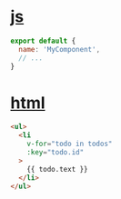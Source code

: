 # [js](./one.html)
``` js
export default {
  name: 'MyComponent',
  // ...
}
```

# [html](./tip.html)
``` html
<ul>
  <li
    v-for="todo in todos"
    :key="todo.id"
  >
    {{ todo.text }}
  </li>
</ul>
```

